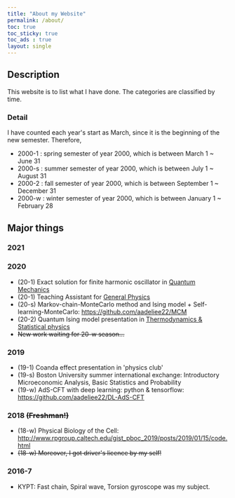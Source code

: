 ```yaml
---
title: "About my Website"
permalink: /about/
toc: true
toc_sticky: true
toc_ads : true
layout: single
---
```


## Description
This website is to list what I have done. The categories are classified by time.

### Detail
I have counted each year's start as March, since it is the beginning of the new semester.
Therefore, 
- 2000-1 : spring semester of year 2000, which is between March 1 ~ June 31
- 2000-s : summer semester of year 2000, which is between July 1 ~ August 31
- 2000-2 : fall semester of year 2000, which is between September 1 ~ December 31
- 2000-w : winter semester of year 2000, which is between January 1 ~ February 28

## Major things
### 2021
### 2020
* (20-1) Exact solution for finite harmonic oscillator in <ins>Quantum Mechanics</ins>
* (20-1) Teaching Assistant for <ins>General Physics</ins>
* (20-s) Markov-chain-MonteCarlo method and Ising model + Self-learning-MonteCarlo: <https://github.com/aadeliee22/MCM>
* (20-2) Quantum Ising model presentation in <ins>Thermodynamics & Statistical physics</ins>
* ~~New work waiting for 20-w season...~~

### 2019
* (19-1) Coanda effect presentation in 'physics club'
* (19-s) Boston University summer international exchange: Introductory Microeconomic Analysis, Basic Statistics and Probability 
* (19-w) AdS-CFT with deep learning: python & tensorflow: <https://github.com/aadeliee22/DL-AdS-CFT>

### 2018 ~~(Freshman!)~~
* (18-w) Physical Biology of the Cell: <http://www.rpgroup.caltech.edu/gist_pboc_2019/posts/2019/01/15/code.html> 
* ~~(18-w) Moreover, I got driver's licence by my self!~~

### 2016-7
* KYPT: Fast chain, Spiral wave, Torsion gyroscope was my subject.
